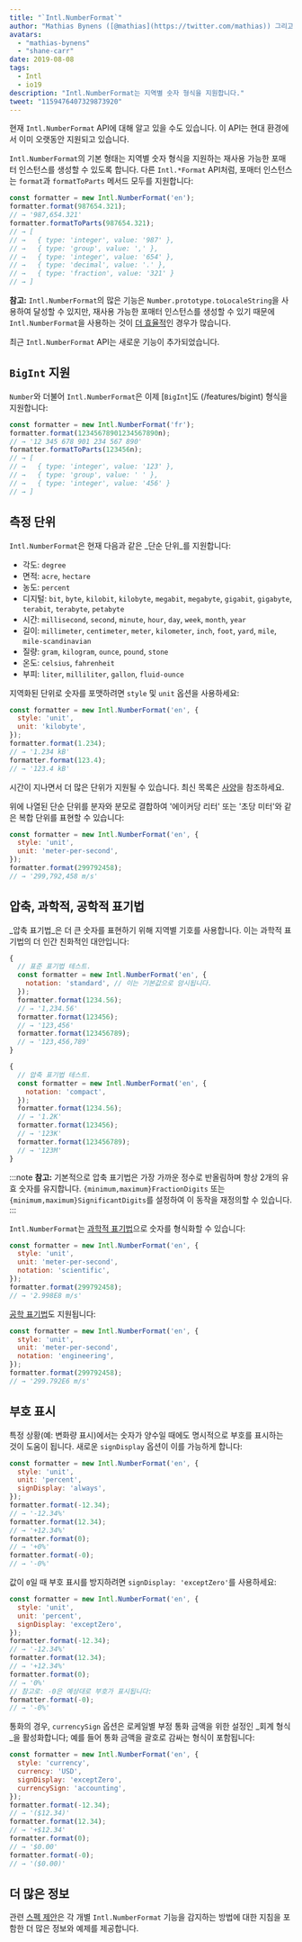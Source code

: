 ```yaml
---
title: "`Intl.NumberFormat`"
author: "Mathias Bynens ([@mathias](https://twitter.com/mathias)) 그리고 Shane F. Carr"
avatars:
  - "mathias-bynens"
  - "shane-carr"
date: 2019-08-08
tags:
  - Intl
  - io19
description: "Intl.NumberFormat는 지역별 숫자 형식을 지원합니다."
tweet: "1159476407329873920"
---
```

현재 `Intl.NumberFormat` API에 대해 알고 있을 수도 있습니다. 이 API는 현대 환경에서 이미 오랫동안 지원되고 있습니다.

<feature-support chrome="24"
                 firefox="29"
                 safari="10"
                 nodejs="0.12"
                 babel="yes"></feature-support>

`Intl.NumberFormat`의 기본 형태는 지역별 숫자 형식을 지원하는 재사용 가능한 포매터 인스턴스를 생성할 수 있도록 합니다. 다른 `Intl.*Format` API처럼, 포매터 인스턴스는 `format`과 `formatToParts` 메서드 모두를 지원합니다:

<!--truncate-->
```js
const formatter = new Intl.NumberFormat('en');
formatter.format(987654.321);
// → '987,654.321'
formatter.formatToParts(987654.321);
// → [
// →   { type: 'integer', value: '987' },
// →   { type: 'group', value: ',' },
// →   { type: 'integer', value: '654' },
// →   { type: 'decimal', value: '.' },
// →   { type: 'fraction', value: '321' }
// → ]
```

**참고:** `Intl.NumberFormat`의 많은 기능은 `Number.prototype.toLocaleString`을 사용하여 달성할 수 있지만, 재사용 가능한 포매터 인스턴스를 생성할 수 있기 때문에 `Intl.NumberFormat`을 사용하는 것이 [더 효율적](/blog/v8-release-76#localized-bigint)인 경우가 많습니다.

최근 `Intl.NumberFormat` API는 새로운 기능이 추가되었습니다.

## `BigInt` 지원

`Number`와 더불어 `Intl.NumberFormat`은 이제 [`BigInt`]도 (/features/bigint) 형식을 지원합니다:

```js
const formatter = new Intl.NumberFormat('fr');
formatter.format(12345678901234567890n);
// → '12 345 678 901 234 567 890'
formatter.formatToParts(123456n);
// → [
// →   { type: 'integer', value: '123' },
// →   { type: 'group', value: ' ' },
// →   { type: 'integer', value: '456' }
// → ]
```

<feature-support chrome="76 /blog/v8-release-76#localized-bigint"
                 firefox="no"
                 safari="no"
                 nodejs="no"
                 babel="no"></feature-support>

## 측정 단위

`Intl.NumberFormat`은 현재 다음과 같은 _단순 단위_를 지원합니다:

- 각도: `degree`
- 면적: `acre`, `hectare`
- 농도: `percent`
- 디지털: `bit`, `byte`, `kilobit`, `kilobyte`, `megabit`, `megabyte`, `gigabit`, `gigabyte`, `terabit`, `terabyte`, `petabyte`
- 시간: `millisecond`, `second`, `minute`, `hour`, `day`, `week`, `month`, `year`
- 길이: `millimeter`, `centimeter`, `meter`, `kilometer`, `inch`, `foot`, `yard`, `mile`, `mile-scandinavian`
- 질량: `gram`, `kilogram`, `ounce`, `pound`, `stone`
- 온도: `celsius`, `fahrenheit`
- 부피: `liter`, `milliliter`, `gallon`, `fluid-ounce`

지역화된 단위로 숫자를 포맷하려면 `style` 및 `unit` 옵션을 사용하세요:

```js
const formatter = new Intl.NumberFormat('en', {
  style: 'unit',
  unit: 'kilobyte',
});
formatter.format(1.234);
// → '1.234 kB'
formatter.format(123.4);
// → '123.4 kB'
```

시간이 지나면서 더 많은 단위가 지원될 수 있습니다. 최신 목록은 [사양](https://tc39.es/proposal-unified-intl-numberformat/section6/locales-currencies-tz_proposed_out.html#table-sanctioned-simple-unit-identifiers)을 참조하세요.

위에 나열된 단순 단위를 분자와 분모로 결합하여 '에이커당 리터' 또는 '초당 미터'와 같은 복합 단위를 표현할 수 있습니다:

```js
const formatter = new Intl.NumberFormat('en', {
  style: 'unit',
  unit: 'meter-per-second',
});
formatter.format(299792458);
// → '299,792,458 m/s'
```

<feature-support chrome="77"
                 firefox="no"
                 safari="no"
                 nodejs="no"
                 babel="no"></feature-support>

## 압축, 과학적, 공학적 표기법

_압축 표기법_은 더 큰 숫자를 표현하기 위해 지역별 기호를 사용합니다. 이는 과학적 표기법의 더 인간 친화적인 대안입니다:

```js
{
  // 표준 표기법 테스트.
  const formatter = new Intl.NumberFormat('en', {
    notation: 'standard', // 이는 기본값으로 암시됩니다.
  });
  formatter.format(1234.56);
  // → '1,234.56'
  formatter.format(123456);
  // → '123,456'
  formatter.format(123456789);
  // → '123,456,789'
}

{
  // 압축 표기법 테스트.
  const formatter = new Intl.NumberFormat('en', {
    notation: 'compact',
  });
  formatter.format(1234.56);
  // → '1.2K'
  formatter.format(123456);
  // → '123K'
  formatter.format(123456789);
  // → '123M'
}
```

:::note
**참고:** 기본적으로 압축 표기법은 가장 가까운 정수로 반올림하며 항상 2개의 유효 숫자를 유지합니다. `{minimum,maximum}FractionDigits` 또는 `{minimum,maximum}SignificantDigits`를 설정하여 이 동작을 재정의할 수 있습니다.
:::

`Intl.NumberFormat`는 [과학적 표기법](https://en.wikipedia.org/wiki/Scientific_notation)으로 숫자를 형식화할 수 있습니다:

```js
const formatter = new Intl.NumberFormat('en', {
  style: 'unit',
  unit: 'meter-per-second',
  notation: 'scientific',
});
formatter.format(299792458);
// → '2.998E8 m/s'
```

[공학 표기법](https://en.wikipedia.org/wiki/Engineering_notation)도 지원됩니다:

```js
const formatter = new Intl.NumberFormat('en', {
  style: 'unit',
  unit: 'meter-per-second',
  notation: 'engineering',
});
formatter.format(299792458);
// → '299.792E6 m/s'
```

<feature-support chrome="77"
                 firefox="no"
                 safari="no"
                 nodejs="no"
                 babel="no"></feature-support>

## 부호 표시

특정 상황(예: 변화량 표시)에서는 숫자가 양수일 때에도 명시적으로 부호를 표시하는 것이 도움이 됩니다. 새로운 `signDisplay` 옵션이 이를 가능하게 합니다:

```js
const formatter = new Intl.NumberFormat('en', {
  style: 'unit',
  unit: 'percent',
  signDisplay: 'always',
});
formatter.format(-12.34);
// → '-12.34%'
formatter.format(12.34);
// → '+12.34%'
formatter.format(0);
// → '+0%'
formatter.format(-0);
// → '-0%'
```

값이 `0`일 때 부호 표시를 방지하려면 `signDisplay: 'exceptZero'`를 사용하세요:

```js
const formatter = new Intl.NumberFormat('en', {
  style: 'unit',
  unit: 'percent',
  signDisplay: 'exceptZero',
});
formatter.format(-12.34);
// → '-12.34%'
formatter.format(12.34);
// → '+12.34%'
formatter.format(0);
// → '0%'
// 참고로: -0은 예상대로 부호가 표시됩니다:
formatter.format(-0);
// → '-0%'
```

통화의 경우, `currencySign` 옵션은 로케일별 부정 통화 금액을 위한 설정인 _회계 형식_을 활성화합니다; 예를 들어 통화 금액을 괄호로 감싸는 형식이 포함됩니다:

```js
const formatter = new Intl.NumberFormat('en', {
  style: 'currency',
  currency: 'USD',
  signDisplay: 'exceptZero',
  currencySign: 'accounting',
});
formatter.format(-12.34);
// → '($12.34)'
formatter.format(12.34);
// → '+$12.34'
formatter.format(0);
// → '$0.00'
formatter.format(-0);
// → '($0.00)'
```

<feature-support chrome="77"
                 firefox="no"
                 safari="no"
                 nodejs="no"
                 babel="no"></feature-support>

## 더 많은 정보

관련 [스펙 제안](https://github.com/tc39/proposal-unified-intl-numberformat)은 각 개별 `Intl.NumberFormat` 기능을 감지하는 방법에 대한 지침을 포함한 더 많은 정보와 예제를 제공합니다.
